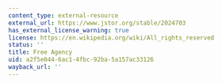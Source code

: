 ```yaml
---
content_type: external-resource
external_url: https://www.jstor.org/stable/2024703
has_external_license_warning: true
license: https://en.wikipedia.org/wiki/All_rights_reserved
status: ''
title: Free Agency
uid: a2f5e044-6ac1-4fbc-92ba-5a157ac33126
wayback_url: ''
---
```

